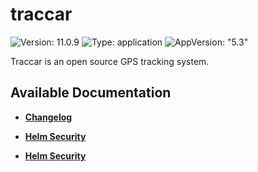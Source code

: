 # traccar

![Version: 11.0.9](https://img.shields.io/badge/Version-11.0.9-informational?style=flat-square) ![Type: application](https://img.shields.io/badge/Type-application-informational?style=flat-square) ![AppVersion: "5.3"](https://img.shields.io/badge/AppVersion-"5.3"-informational?style=flat-square)

Traccar is an open source GPS tracking system.

## Available Documentation

- [**Changelog**](CHANGELOG)

- [**Helm Security**](container-security)

- [**Helm Security**](helm-security)

